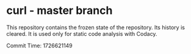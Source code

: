 # curl - master branch

This repository contains the frozen state of the repository.
Its history is cleared. It is used only for static code
analysis with Codacy.

Commit Time: 1726621149